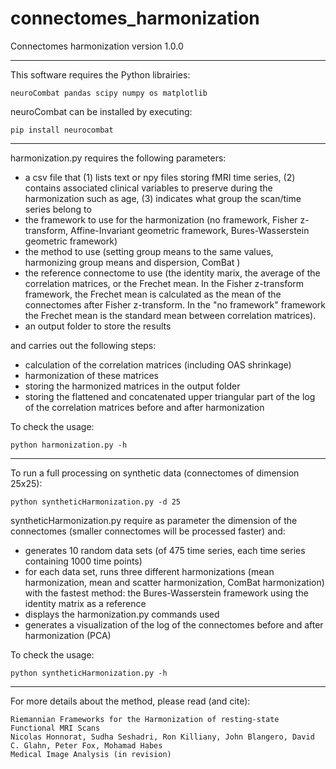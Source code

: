 # connectomes_harmonization
Connectomes harmonization
version 1.0.0

-------------------------------------------------------------------------------

This software requires the Python librairies: 

	neuroCombat pandas scipy numpy os matplotlib

neuroCombat can be installed by executing: 

	pip install neurocombat

-------------------------------------------------------------------------------

harmonization.py requires the following parameters: 
- a csv file that (1) lists text or npy files storing fMRI time series, (2) contains associated clinical variables to preserve during the harmonization such as age, (3) indicates what group the scan/time series belong to
- the framework to use for the harmonization (no framework, Fisher z-transform, Affine-Invariant geometric framework, Bures-Wasserstein geometric framework)
- the method to use (setting group means to the same values, harmonizing group means and dispersion, ComBat )
- the reference connectome to use (the identity marix, the average of the correlation matrices, or the Frechet mean. In the Fisher z-transform framework, the Frechet mean is calculated as the mean of the connectomes after Fisher z-transform. In the "no framework" framework the Frechet mean is the standard mean between correlation matrices).
- an output folder to store the results
 
and carries out the following steps: 
- calculation of the correlation matrices (including OAS shrinkage)
- harmonization of these matrices
- storing the harmonized matrices in the output folder
- storing the flattened and concatenated upper triangular part of the log of the correlation matrices before and after harmonization


To check the usage: 

	python harmonization.py -h


-------------------------------------------------------------------------------

To run a full processing on synthetic data (connectomes of dimension 25x25): 

	python syntheticHarmonization.py -d 25 
	
syntheticHarmonization.py require as parameter the dimension of the connectomes (smaller connectomes will be processed faster) and: 
- generates 10 random data sets (of 475 time series, each time series containing 1000 time points)
- for each data set, runs three different harmonizations (mean harmonization, mean and scatter harmonization, ComBat harmonization) with the fastest method: the Bures-Wasserstein framework using the identity matrix as a reference
- displays the harmonization.py commands used
- generates a visualization of the log of the connectomes before and after harmonization (PCA)  

To check the usage: 

	python syntheticHarmonization.py -h

-------------------------------------------------------------------------------

For more details about the method, please read (and cite): 

	Riemannian Frameworks for the Harmonization of resting-state Functional MRI Scans
	Nicolas Honnorat, Sudha Seshadri, Ron Killiany, John Blangero, David C. Glahn, Peter Fox, Mohamad Habes
	Medical Image Analysis (in revision)
